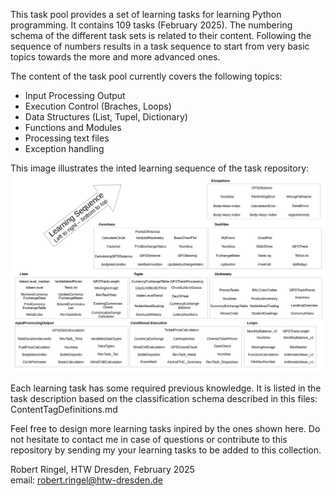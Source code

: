 This task pool provides a set of learning tasks for learning Python programming. It contains 109 tasks (February 2025).
The numbering schema of the different task sets is related to their content. Following the sequence of numbers results in a task sequence
to start from very basic topics towards the more and more advanced ones.

The content of the task pool currently covers the following topics:
- Input Processing Output  
- Execution Control (Braches, Loops)
- Data Structures (List, Tupel, Dictionary)
- Functions and Modules  
- Processing text files
- Exception handling

This image illustrates the inted learning sequence of the task repository:
![](LearningSequence.png)

Each learning task has some required previous knowledge. It is listed in the task description based on the classification schema described in this files: ContentTagDefinitions.md

Feel free to design more learning tasks inpired by the ones shown here. Do not hesitate to contact me in case of questions or
contribute to this repository by sending my your learning tasks to be added to this collection.

Robert Ringel, HTW Dresden, February 2025  
email: robert.ringel@htw-dresden.de
